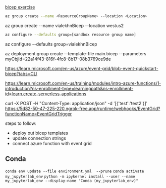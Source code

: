 [bicep exercise](https://learn.microsoft.com/en-us/training/modules/build-first-bicep-template/4-exercise-define-resources-bicep-template?pivots=cli)

``` bash
az group create --name <ResourceGroupName> --location <Location>
```

az group create --name vialekhnBicep --location westus2

``` bash
az configure --defaults group=[sandbox resource group name]
```

az configure --defaults group=vialekhnBicep

az deployment group create --template-file main.bicep --parameters myObjId=22a14f43-816f-4fc8-8b17-08b3769ce9de


https://learn.microsoft.com/en-us/azure/event-grid/blob-event-quickstart-bicep?tabs=CLI

https://learn.microsoft.com/en-us/training/modules/intro-azure-functions/1-introduction?ns-enrollment-type=learningpath&ns-enrollment-id=learn.create-serverless-applications

curl -X POST -H "Content-Type: application/json" -d '[{'test':'test2'}]' https://5d82-50-47-225-220.ngrok-free.app/runtime/webhooks/EventGrid?functionName=EventGridTrigger



steps to follow:
- deploy out bicep templates
- update connection strings
- connect azure function with event grid


## Conda

`conda env update --file environment.yml  --prune`
`conda activate my_jupyterlab_env`
`python -m ipykernel install --user --name my_jupyterlab_env --display-name "Conda (my_jupyterlab_env)"`

